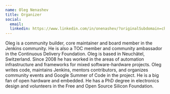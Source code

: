 ```yaml
---
name: Oleg Nenashev
title: Organizer
social:
  email: 
  linkedin: https://www.linkedin.com/in/onenashev/?originalSubdomain=ch
---
```


Oleg is a community builder, core maintainer and board member in the Jenkins community. 
He is also a TOC member and community ambassador in the Continuous Delivery Foundation. 
Oleg is based in Neuchâtel, Switzerland.
Since 2008 he has worked in the areas of automation infrastructure and frameworks for mixed software-hardware projects.
Oleg writes code, maintains Jenkins, mentors contributors, and organizes community events and Google Summer of Code in the project.
He is a big fan of open hardware and embedded.
He has a PhD degree in electronics design and volunteers in the Free and Open Source Silicon Foundation.
